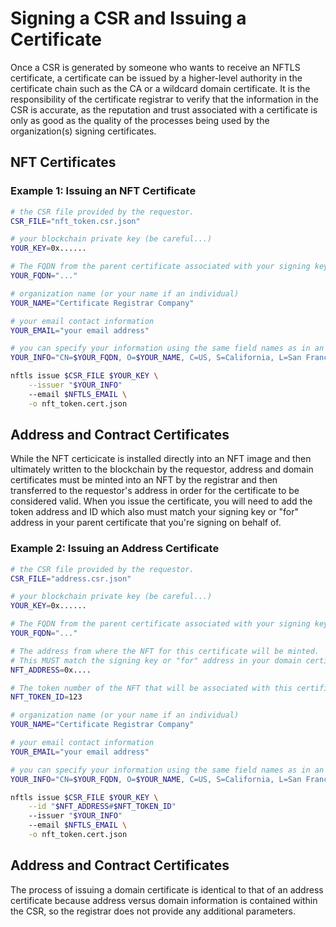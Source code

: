 # Signing a CSR and Issuing a Certificate

Once a CSR is generated by someone who wants to receive an NFTLS certificate, a certificate can be issued by a higher-level authority in the certificate chain such as the CA or a wildcard domain certificate. It is the responsibility of the certificate registrar to verify that the information in the CSR is accurate, as the reputation and trust associated with a certificate is only as good as the quality of the processes being used by the organization(s) signing certificates.

## NFT Certificates

### Example 1: Issuing an NFT Certificate
```bash
# the CSR file provided by the requestor.
CSR_FILE="nft_token.csr.json"

# your blockchain private key (be careful...)
YOUR_KEY=0x......

# The FQDN from the parent certificate associated with your signing key.
YOUR_FQDN="..."

# organization name (or your name if an individual)
YOUR_NAME="Certificate Registrar Company"

# your email contact information
YOUR_EMAIL="your email address"

# you can specify your information using the same field names as in an SSL CSR.
YOUR_INFO="CN=$YOUR_FQDN, O=$YOUR_NAME, C=US, S=California, L=San Francisco"

nftls issue $CSR_FILE $YOUR_KEY \
    --issuer "$YOUR_INFO"
    --email $NFTLS_EMAIL \
    -o nft_token.cert.json
```

## Address and Contract Certificates

While the NFT certicicate is installed directly into an NFT image and then ultimately written to the blockchain by the requestor, address and domain certificates must be minted into an NFT by the registrar and then transferred to the requestor's address in order for the certificate to be considered valid. When you issue the certificate, you will need to add the token address and ID which also must match your signing key or "for" address in your parent certificate that you're signing on behalf of.

### Example 2: Issuing an Address Certificate
```bash
# the CSR file provided by the requestor.
CSR_FILE="address.csr.json"

# your blockchain private key (be careful...)
YOUR_KEY=0x......

# The FQDN from the parent certificate associated with your signing key.
YOUR_FQDN="..."

# The address from where the NFT for this certificate will be minted.
# This MUST match the signing key or "for" address in your domain certificate.
NFT_ADDRESS=0x....

# The token number of the NFT that will be associated with this certificate.
NFT_TOKEN_ID=123

# organization name (or your name if an individual)
YOUR_NAME="Certificate Registrar Company"

# your email contact information
YOUR_EMAIL="your email address"

# you can specify your information using the same field names as in an SSL CSR.
YOUR_INFO="CN=$YOUR_FQDN, O=$YOUR_NAME, C=US, S=California, L=San Francisco"

nftls issue $CSR_FILE $YOUR_KEY \
    --id "$NFT_ADDRESS#$NFT_TOKEN_ID"
    --issuer "$YOUR_INFO"
    --email $NFTLS_EMAIL \
    -o nft_token.cert.json
```

## Address and Contract Certificates

The process of issuing a domain certificate is identical to that of an address certificate because address versus domain information is contained within the CSR, so the registrar does not provide any additional parameters.